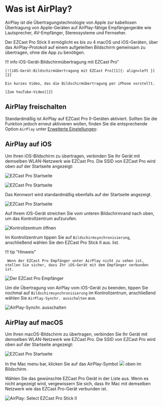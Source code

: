 # Was ist AirPlay?

AirPlay ist die Übertragungstechnologie von Apple zur kabellosen Übertragung von Apple-Geräten auf AirPlay-fähige Empfängergeräte wie Lautsprecher, AV-Empfänger, Stereosysteme und Fernseher.

Der EZCast Pro Stick II ermöglicht es bis zu 4 macOS und iOS-Geräten, über das AirPlay-Protokoll auf einem aufgeteilten Bildschirm gemeinsam zu übertragen, ohne die App zu benötigen.

!!! info iOS-Gerät-Bildschirmübertragung mit EZCast Pro"

    [![iOS-Gerät-Bildschirmübertragung mit EZCast Pro][1]{: align=left }][2]
	
	Ein kurzes Video, das die Bildschirmübertragung per iPhone vorstellt.
	
	[Zum YouTube-Video][2]

  [1]: /assets/img/thumbnail.video.airplay.png
  [2]: https://youtu.be/UMHHFNFskMQ

## AirPlay freischalten

Standardmäßig ist AirPlay auf EZCast Pro II-Geräten aktiviert. Sollten Sie die Funktion jedoch erneut aktivieren wollen, finden Sie die entsprechende Option `AirPlay` unter [Erweiterte Einstellungen](adv.settings.md#AirPlayMode):

## AirPlay auf iOS

Um Ihren iOS-Bildschirm zu übertragen, verbinden Sie Ihr Gerät mit demselben WLAN-Netzwerk wie EZCast Pro. Die SSID von EZCast Pro wird oben auf der Startseite angezeigt:

![EZCast Pro Startseite](/assets/img/ProIIDongle_landingpage.png)

![EZCast Pro Startseite](/assets/img/iOS_WiFi-Connect.png)

Das Kennwort wird standardmäßig ebenfalls auf der Startseite angezeigt.

![EZCast Pro Startseite](/assets/img/iOS_WiFi-Password.png)

Auf Ihrem iOS-Gerät streichen Sie vom unteren Bildschirmrand nach oben, um das Kontrollzentrum aufzurufen.

![Kontrollzentrum öffnen](/assets/img/iOS-controlcenter.png)

Im Kontrollzentrum tippen Sie auf `Bildschirmsynchronisierung`, anschließend wählen Sie den EZCast Pro Stick II aus. list.

!!! tip "Hinweis"

     Wenn der EZCast Pro Empfänger unter AirPlay nicht zu sehen ist, stellen Sie sicher, dass Ihr iOS-Gerät mit dem Empfänger verbunden ist.

![Der EZCast Pro Empfänger](/assets/img/iOS_AirPlay_select.png)

Um die Übertragung von AirPlay vom iOS-Gerät zu beenden, tippen Sie nochmal auf `Bildschirmsynchronisierung` im Kontrollzentrum, anschließend wählen Sie `AirPlay-Synchr. ausschalten` aus.

![AirPlay-Synchr. ausschalten](/assets/img/iOS_AirPlay_stop.png)

## AirPlay auf macOS

Um Ihren macOS-Bildschirm zu übertragen, verbinden Sie Ihr Gerät mit demselben WLAN-Netzwerk wie EZCast Pro. Die SSID von EZCast Pro wird oben auf der Startseite angezeigt:

![EZCast Pro Startseite](/assets/img/ProIIDongle_landingpage.png)

In the Mac menu bar, klicken Sie auf das AirPlay-Symbol ![](/assets/img/airplay_icon.png) oben im Bildschirm.

Wählen Sie das gewünschte EZCast Pro Gerät in der Liste aus. Wenn es nicht angezeigt wird, vergewissern Sie sich, dass Ihr Mac mit demselben Netzwerk wie das EZCast Pro-Gerät verbunden ist.

![AirPlay: Select EZCast Pro Stick II](/assets/img/macOS-AirPlay.png)